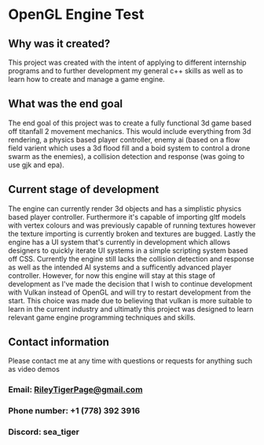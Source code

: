 # OpenGL Engine Test

## Why was it created?
This project was created with the intent of applying to different internship programs and to further development my general c++ skills as well as to learn how to create and manage a game engine.

## What was the end goal
The end goal of this project was to create a fully functional 3d game based off titanfall 2 movement mechanics. This would include everything from 3d rendering, a physics based player controller, enemy ai (based on a flow field varient which uses a 3d flood fill and a boid system to control a drone swarm as the enemies), a collision detection and response (was going to use gjk and epa).  

## Current stage of development
The engine can currently render 3d objects and has a simplistic physics based player controller. Furthermore it's capable of importing gltf models with vertex colours and was previously capable of running textures however the texture importing is currently broken and textures are bugged. Lastly the engine has a UI system that's currently in development which allows designers to quickly iterate UI systems in a simple scripting system based off CSS. 
Currently the engine still lacks the collision detection and response as well as the intended AI systems and a sufficently advanced player controller. However, for now this engine will stay at this stage of development as I've made the decision that I wish to continue development with Vulkan instead of OpenGL and will try to restart development from the start. This choice was made due to believing that vulkan is more suitable to learn in the current industry and ultimatly this project was designed to learn relevant game engine programming techniques and skills.

## Contact information
Please contact me at any time with questions or requests for anything such as video demos
### Email: RileyTigerPage@gmail.com
### Phone number: +1 (778) 392 3916
### Discord: sea_tiger
